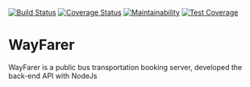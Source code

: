 [![Build Status](https://travis-ci.org/oyewoas/WayFarer.svg?branch=develop)](https://travis-ci.org/oyewoas/WayFarer)
[![Coverage Status](https://coveralls.io/repos/github/oyewoas/WayFarer/badge.svg)](https://coveralls.io/github/oyewoas/WayFarer)
[![Maintainability](https://api.codeclimate.com/v1/badges/1ef7827d95d915ca7037/maintainability)](https://codeclimate.com/github/oyewoas/WayFarer/maintainability)
[![Test Coverage](https://api.codeclimate.com/v1/badges/1ef7827d95d915ca7037/test_coverage)](https://codeclimate.com/github/oyewoas/WayFarer/test_coverage)

# WayFarer
WayFarer is a public bus transportation booking server, developed the back-end API with NodeJs
